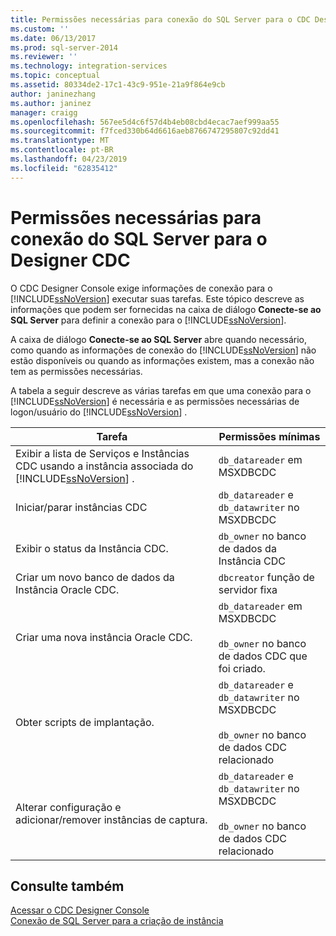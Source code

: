```yaml
---
title: Permissões necessárias para conexão do SQL Server para o CDC Designer | Microsoft Docs
ms.custom: ''
ms.date: 06/13/2017
ms.prod: sql-server-2014
ms.reviewer: ''
ms.technology: integration-services
ms.topic: conceptual
ms.assetid: 80334de2-17c1-43c9-951e-21a9f864e9cb
author: janinezhang
ms.author: janinez
manager: craigg
ms.openlocfilehash: 567ee5d4c6f57d4b4eb08cbd4ecac7aef999aa55
ms.sourcegitcommit: f7fced330b64d6616aeb8766747295807c92dd41
ms.translationtype: MT
ms.contentlocale: pt-BR
ms.lasthandoff: 04/23/2019
ms.locfileid: "62835412"
---
```

# <a name="sql-server-connection-required-permissions-for-the-cdc-designer"></a>Permissões necessárias para conexão do SQL Server para o Designer CDC
  O CDC Designer Console exige informações de conexão para o [!INCLUDE[ssNoVersion](../../includes/ssnoversion-md.md)] executar suas tarefas. Este tópico descreve as informações que podem ser fornecidas na caixa de diálogo **Conecte-se ao SQL Server** para definir a conexão para o [!INCLUDE[ssNoVersion](../../includes/ssnoversion-md.md)].  
  
 A caixa de diálogo **Conecte-se ao SQL Server** abre quando necessário, como quando as informações de conexão do [!INCLUDE[ssNoVersion](../../includes/ssnoversion-md.md)] não estão disponíveis ou quando as informações existem, mas a conexão não tem as permissões necessárias.  
  
 A tabela a seguir descreve as várias tarefas em que uma conexão para o [!INCLUDE[ssNoVersion](../../includes/ssnoversion-md.md)] é necessária e as permissões necessárias de logon/usuário do [!INCLUDE[ssNoVersion](../../includes/ssnoversion-md.md)] .  
  
|Tarefa|Permissões mínimas|  
|----------|-------------------------|  
|Exibir a lista de Serviços e Instâncias CDC usando a instância associada do [!INCLUDE[ssNoVersion](../../includes/ssnoversion-md.md)] .|`db_datareader` em MSXDBCDC|  
|Iniciar/parar instâncias CDC|`db_datareader` e `db_datawriter` no MSXDBCDC|  
|Exibir o status da Instância CDC.|`db_owner` no banco de dados da Instância CDC|  
|Criar um novo banco de dados da Instância Oracle CDC.|`dbcreator` função de servidor fixa|  
|Criar uma nova instância Oracle CDC.|`db_datareader` em MSXDBCDC<br /><br /> `db_owner` no banco de dados CDC que foi criado.|  
|Obter scripts de implantação.|`db_datareader` e `db_datawriter` no MSXDBCDC<br /><br /> `db_owner` no banco de dados CDC relacionado|  
|Alterar configuração e adicionar/remover instâncias de captura.|`db_datareader` e `db_datawriter` no MSXDBCDC<br /><br /> `db_owner` no banco de dados CDC relacionado|  
  
## <a name="see-also"></a>Consulte também  
 [Acessar o CDC Designer Console](access-the-cdc-designer-console.md)   
 [Conexão de SQL Server para a criação de instância](sql-server-connection-for-instance-creation.md)  
  
  
